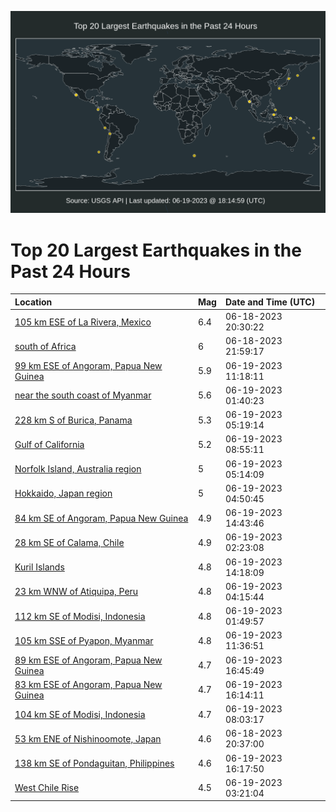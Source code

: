 ![Map](./map.png)

# Top 20 Largest Earthquakes in the Past 24 Hours

| Location | Mag | Date and Time (UTC) |
|:---|:---|:---|
| [105 km ESE of La Rivera, Mexico](https://earthquake.usgs.gov/earthquakes/eventpage/us7000k9f0) | 6.4 | 06-18-2023 20:30:22 |
| [south of Africa](https://earthquake.usgs.gov/earthquakes/eventpage/us7000k9fi) | 6 | 06-18-2023 21:59:17 |
| [99 km ESE of Angoram, Papua New Guinea](https://earthquake.usgs.gov/earthquakes/eventpage/us7000k9jv) | 5.9 | 06-19-2023 11:18:11 |
| [near the south coast of Myanmar](https://earthquake.usgs.gov/earthquakes/eventpage/us7000k9he) | 5.6 | 06-19-2023 01:40:23 |
| [228 km S of Burica, Panama](https://earthquake.usgs.gov/earthquakes/eventpage/us7000k9il) | 5.3 | 06-19-2023 05:19:14 |
| [Gulf of California](https://earthquake.usgs.gov/earthquakes/eventpage/us7000k9ja) | 5.2 | 06-19-2023 08:55:11 |
| [Norfolk Island, Australia region](https://earthquake.usgs.gov/earthquakes/eventpage/us7000k9ik) | 5 | 06-19-2023 05:14:09 |
| [Hokkaido, Japan region](https://earthquake.usgs.gov/earthquakes/eventpage/us7000k9ic) | 5 | 06-19-2023 04:50:45 |
| [84 km SE of Angoram, Papua New Guinea](https://earthquake.usgs.gov/earthquakes/eventpage/us7000k9l2) | 4.9 | 06-19-2023 14:43:46 |
| [28 km SE of Calama, Chile](https://earthquake.usgs.gov/earthquakes/eventpage/us7000k9hk) | 4.9 | 06-19-2023 02:23:08 |
| [Kuril Islands](https://earthquake.usgs.gov/earthquakes/eventpage/us7000k9ks) | 4.8 | 06-19-2023 14:18:09 |
| [23 km WNW of Atiquipa, Peru](https://earthquake.usgs.gov/earthquakes/eventpage/us7000k9i2) | 4.8 | 06-19-2023 04:15:44 |
| [112 km SE of Modisi, Indonesia](https://earthquake.usgs.gov/earthquakes/eventpage/us7000k9hf) | 4.8 | 06-19-2023 01:49:57 |
| [105 km SSE of Pyapon, Myanmar](https://earthquake.usgs.gov/earthquakes/eventpage/us7000k9jy) | 4.8 | 06-19-2023 11:36:51 |
| [89 km ESE of Angoram, Papua New Guinea](https://earthquake.usgs.gov/earthquakes/eventpage/us7000k9ms) | 4.7 | 06-19-2023 16:45:49 |
| [83 km ESE of Angoram, Papua New Guinea](https://earthquake.usgs.gov/earthquakes/eventpage/us7000k9mj) | 4.7 | 06-19-2023 16:14:11 |
| [104 km SE of Modisi, Indonesia](https://earthquake.usgs.gov/earthquakes/eventpage/us7000k9j3) | 4.7 | 06-19-2023 08:03:17 |
| [53 km ENE of Nishinoomote, Japan](https://earthquake.usgs.gov/earthquakes/eventpage/us7000k9f3) | 4.6 | 06-18-2023 20:37:00 |
| [138 km SE of Pondaguitan, Philippines](https://earthquake.usgs.gov/earthquakes/eventpage/us7000k9mm) | 4.6 | 06-19-2023 16:17:50 |
| [West Chile Rise](https://earthquake.usgs.gov/earthquakes/eventpage/us7000k9hw) | 4.5 | 06-19-2023 03:21:04 |
